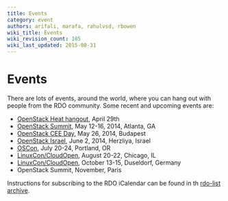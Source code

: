 ```yaml
---
title: Events
category: event
authors: arifali, marafa, rahulvsd, rbowen
wiki_title: Events
wiki_revision_count: 185
wiki_last_updated: 2015-08-31
---
```


# Events

There are lots of events, around the world, where you can hang out with people from the RDO community. Some recent and upcoming events are:

*   [OpenStack Heat hangout](https://plus.google.com/u/1/events/ckhqrki6iepg12vkqk5vnt7ijd0), April 29th
*   [OpenStack Summit](http://www.openstack.org/summit/openstack-summit-atlanta-2014/), May 12-16, 2014, Atlanta, GA
*   [OpenStack CEE Day](http://openstackceeday.com/), May 26, 2014, Budapest
*   [OpenStack Israel](http://www.openstack-israel.org/), June 2, 2014, Herzliya, Israel
*   [OSCon](http://www.oscon.com/oscon2014), July 20-24, Portland, OR
*   [LinuxCon/CloudOpen](http://events.linuxfoundation.org/events/linuxcon-north-america), August 20-22, Chicago, IL
*   [LinuxCon/CloudOpen](http://events.linuxfoundation.org/events/linuxcon-europe), October 13-15, Duseldorf, Germany
*   OpenStack Summit, November, Paris

Instructions for subscribing to the RDO iCalendar can be found in th [rdo-list archive](https://www.redhat.com/archives/rdo-list/2014-January/msg00133.html).
